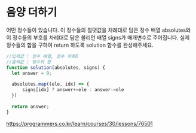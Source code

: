 # 음양 더하기

어떤 정수들이 있습니다. 이 정수들의 절댓값을 차례대로 담은 정수 배열 absolutes와 이 정수들의 부호를 차례대로 담은 불리언 배열 signs가 매개변수로 주어집니다. 실제 정수들의 합을 구하여 return 하도록 solution 함수를 완성해주세요.

```js
//입력값 : 정수 배열, 정수 부호ß
//출력값 : 정수의 합
function solution(absolutes, signs) {
  let answer = 0;
  
  absolutes.map((ele, idx) => {
      signs[idx] ? answer+=ele : answer-=ele
  })
  
  return answer;
}
```

https://programmers.co.kr/learn/courses/30/lessons/76501